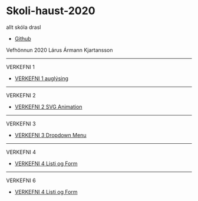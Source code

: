 # Skoli-haust-2020
 allt skóla drasl

 * [Github](https://github.com/larusarmann/Skoli-haust-2020)

Vefhönnun 2020
Lárus Ármann Kjartansson

-----------------------------------------------------------------------

VERKEFNI 1

  * [VERKEFNI 1 auglýsing](Vefhönnun/Verkefni_1-auglýsing/anim.html)
  
-----------------------------------------------------------------------

VERKEFNI 2

  * [VERKEFNI 2 SVG Animation](Vefhönnun/Verkefni_2-svg_Animation/Index.html)

-----------------------------------------------------------------------

VERKEFNI 3

  * [VERKEFNI 3 Dropdown Menu](Vefhönnun/Verkefni_3-DropDownMenu/index.html)

-----------------------------------------------------------------------

VERKEFNI 4

  * [VERKEFNI 4 Listi og Form](Vefhönnun/Verkefni_4-taflaOgForm/Form.html)

-----------------------------------------------------------------------

VERKEFNI 6

  * [VERKEFNI 4 Listi og Form](Vefhönnun/static-env/recipe-ssg/output/home.html)

